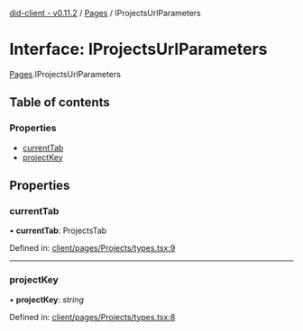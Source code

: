 [did-client - v0.11.2](../README.md) / [Pages](../modules/pages.md) / IProjectsUrlParameters

# Interface: IProjectsUrlParameters

[Pages](../modules/pages.md).IProjectsUrlParameters

## Table of contents

### Properties

- [currentTab](pages.iprojectsurlparameters.md#currenttab)
- [projectKey](pages.iprojectsurlparameters.md#projectkey)

## Properties

### currentTab

• **currentTab**: ProjectsTab

Defined in: [client/pages/Projects/types.tsx:9](https://github.com/Puzzlepart/did/blob/dev/client/pages/Projects/types.tsx#L9)

___

### projectKey

• **projectKey**: *string*

Defined in: [client/pages/Projects/types.tsx:8](https://github.com/Puzzlepart/did/blob/dev/client/pages/Projects/types.tsx#L8)
